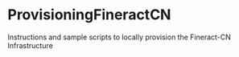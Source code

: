 # ProvisioningFineractCN
Instructions and sample scripts to locally provision the Fineract-CN Infrastructure

